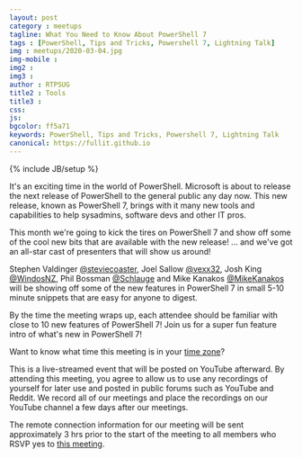 ```yaml
---
layout: post
category : meetups
tagline: What You Need to Know About PowerShell 7
tags : [PowerShell, Tips and Tricks, Powershell 7, Lightning Talk]
img : meetups/2020-03-04.jpg
img-mobile : 
img2 : 
img3 : 
author : RTPSUG
title2 : Tools
title3 : 
css: 
js: 
bgcolor: ff5a71
keywords: PowerShell, Tips and Tricks, Powershell 7, Lightning Talk
canonical: https://fullit.github.io
---
```

{% include JB/setup %}

It's an exciting time in the world of PowerShell. Microsoft is about to release the next release of PowerShell to the general public any day now. This new release, known as PowerShell 7, brings with it many new tools and capabilities to help sysadmins, software devs and other IT pros.

<!--more-->

This month we're going to kick the tires on PowerShell 7 and show off some of the cool new bits that are available with the new release! ... and we've got an all-star cast of presenters that will show us around!

Stephen Valdinger [@steviecoaster](https://twitter.com/steviecoaster), Joel Sallow [@vexx32](https://twitter.com/vexx32), Josh King [@WindosNZ](https://twitter.com/WindosNZ), Phil Bossman [@Schlauge](https://twitter.com/Schlauge) and Mike Kanakos [@MikeKanakos](https://twitter.com/MikeKanakos) will be showing off some of the new features in PowerShell 7 in small 5-10 minute snippets that are easy for anyone to digest.

By the time the meeting wraps up, each attendee should be familiar with close to 10 new features of PowerShell 7! Join us for a super fun feature intro of what's new in PowerShell 7!

Want to know what time this meeting is in your [time zone](https://everytimezone.com/s/d92c2e34)?

This is a live-streamed event that will be posted on YouTube afterward. By attending this meeting, you agree to allow us to use any recordings of yourself for later use and posted in public forums such as YouTube and Reddit. We record all of our meetings and place the recordings on our YouTube channel a few days after our meetings.

The remote connection information for our meeting will be sent approximately 3 hrs prior to the start of the meeting to all members who RSVP yes to [this meeting](https://www.meetup.com/Research-Triangle-PowerShell-Users-Group/events/269047835/).

